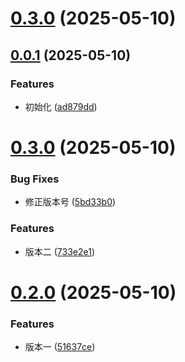 # [0.3.0](https://git.sankuai.com/hfe/max-miniapp-ts/compare/v0.0.1...v0.3.0) (2025-05-10)



## [0.0.1](https://git.sankuai.com/hfe/max-miniapp-ts/compare/0.3.0...v0.0.1) (2025-05-10)


### Features

* 初始化 ([ad879dd](https://git.sankuai.com/hfe/max-miniapp-ts/commits/ad879ddb317654fe718838094eab08317bc3366a))



# [0.3.0](https://git.sankuai.com/hfe/max-miniapp-ts/compare/0.2.0...0.3.0) (2025-05-10)


### Bug Fixes

* 修正版本号 ([5bd33b0](https://git.sankuai.com/hfe/max-miniapp-ts/commits/5bd33b051b0040027610eb6db81f804900d83877))


### Features

* 版本二 ([733e2e1](https://git.sankuai.com/hfe/max-miniapp-ts/commits/733e2e1d0f1fd54613dced548561ae49efccd67c))



# [0.2.0](https://git.sankuai.com/hfe/max-miniapp-ts/compare/51637cefbbc0fc39cd9d79caa57eb93fe1803b90...0.2.0) (2025-05-10)


### Features

* 版本一 ([51637ce](https://git.sankuai.com/hfe/max-miniapp-ts/commits/51637cefbbc0fc39cd9d79caa57eb93fe1803b90))



